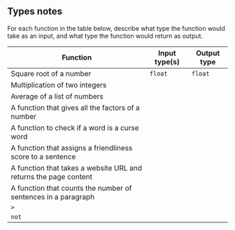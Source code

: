 ## Types notes

For each function in the table below, describe what type the function would take as an input, 
and what type the function would return as output.

| Function                                                         | Input type(s) | Output type |
|------------------------------------------------------------------|---------------|-------------|
| Square root of a number                                          | `float`       | `float`     |
| Multiplication of two integers                                   |               |             |
| Average of a list of numbers                                     |               |             |
| A function that gives all the factors of a number                |               |             |
| A function to check if a word is a curse word                    |               |             |
| A function that assigns a friendliness score to a sentence       |               |             |
| A function that takes a website URL and returns the page content |               |             |
| A function that counts the number of sentences in a paragraph    |               |             |
| `>`                                                              |               |             |
| `not`                                                            |               |             |
